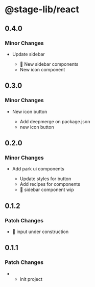 # @stage-lib/react

## 0.4.0

### Minor Changes

- Update sidebar

  - 🚧 New sidebar components
  - New icon component

## 0.3.0

### Minor Changes

- New icon button

  - Add deepmerge on package.json
  - new icon button

## 0.2.0

### Minor Changes

- Add park ui components

  - Update styles for button
  - Add recipes for components
  - 🚧 sidebar component wip

## 0.1.2

### Patch Changes

- 🚧 input under construction

## 0.1.1

### Patch Changes

- - init project

